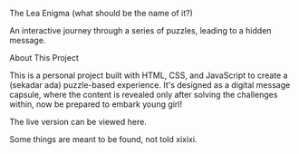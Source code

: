 The Lea Enigma (what should be the name of it?)

An interactive journey through a series of puzzles, leading to a hidden message.

About This Project

This is a personal project built with HTML, CSS, and JavaScript to create a (sekadar ada) puzzle-based experience. It's designed as a digital message capsule, where the content is revealed only after solving the challenges within, now be prepared to embark young girl!

The live version can be viewed here.

Some things are meant to be found, not told xixixi.
